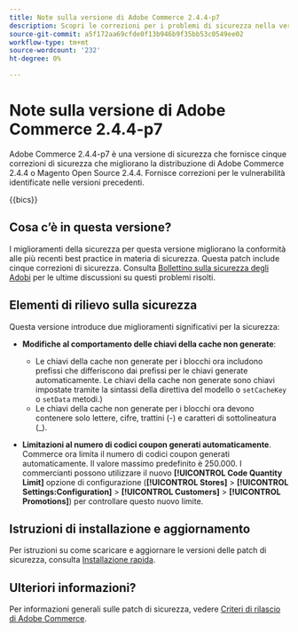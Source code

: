 ```yaml
---
title: Note sulla versione di Adobe Commerce 2.4.4-p7
description: Scopri le correzioni per i problemi di sicurezza nella versione 2.4.4-p7 di Adobe Commerce.
source-git-commit: a5f172aa69cfde0f13b946b9f35bb53c0549ee02
workflow-type: tm+mt
source-wordcount: '232'
ht-degree: 0%

---
```



# Note sulla versione di Adobe Commerce 2.4.4-p7

Adobe Commerce 2.4.4-p7 è una versione di sicurezza che fornisce cinque correzioni di sicurezza che migliorano la distribuzione di Adobe Commerce 2.4.4 o Magento Open Source 2.4.4. Fornisce correzioni per le vulnerabilità identificate nelle versioni precedenti.

{{bics}}

## Cosa c’è in questa versione?

I miglioramenti della sicurezza per questa versione migliorano la conformità alle più recenti best practice in materia di sicurezza. Questa patch include cinque correzioni di sicurezza. Consulta [Bollettino sulla sicurezza degli Adobi](https://helpx.adobe.com/security/products/magento/apsb24-03.html) per le ultime discussioni su questi problemi risolti.

## Elementi di rilievo sulla sicurezza

Questa versione introduce due miglioramenti significativi per la sicurezza:

* **Modifiche al comportamento delle chiavi della cache non generate**:

   * Le chiavi della cache non generate per i blocchi ora includono prefissi che differiscono dai prefissi per le chiavi generate automaticamente. Le chiavi della cache non generate sono chiavi impostate tramite la sintassi della direttiva del modello o `setCacheKey` o `setData` metodi.)
   * Le chiavi della cache non generate per i blocchi ora devono contenere solo lettere, cifre, trattini (-) e caratteri di sottolineatura (_).  <!-- AC-9831 -->

* **Limitazioni al numero di codici coupon generati automaticamente**. Commerce ora limita il numero di codici coupon generati automaticamente. Il valore massimo predefinito è 250.000. I commercianti possono utilizzare il nuovo **[!UICONTROL Code Quantity Limit]** opzione di configurazione (**[!UICONTROL Stores]** > **[!UICONTROL Settings:Configuration]** > **[!UICONTROL Customers]** > **[!UICONTROL Promotions]**) per controllare questo nuovo limite. <!-- AC-8753 -->

## Istruzioni di installazione e aggiornamento

Per istruzioni su come scaricare e aggiornare le versioni delle patch di sicurezza, consulta [Installazione rapida](../../../installation/composer.md).

## Ulteriori informazioni?

Per informazioni generali sulle patch di sicurezza, vedere [Criteri di rilascio di Adobe Commerce](https://experienceleague.adobe.com/docs/commerce-operations/release/planning/versioning-policy.html?lang=en#security-patch-release).
